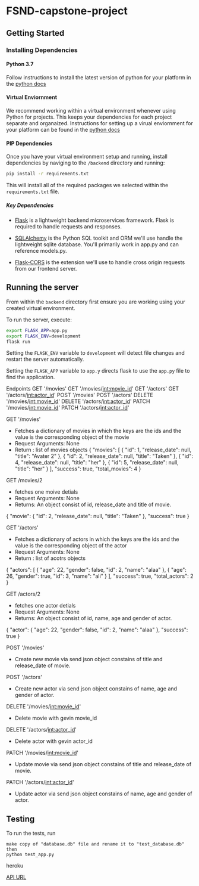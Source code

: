 # FSND-capstone-project


## Getting Started

### Installing Dependencies

#### Python 3.7

Follow instructions to install the latest version of python for your platform in the [python docs](https://docs.python.org/3/using/unix.html#getting-and-installing-the-latest-version-of-python)

#### Virtual Enviornment

We recommend working within a virtual environment whenever using Python for projects. This keeps your dependencies for each project separate and organaized. Instructions for setting up a virual enviornment for your platform can be found in the [python docs](https://packaging.python.org/guides/installing-using-pip-and-virtual-environments/)

#### PIP Dependencies

Once you have your virtual environment setup and running, install dependencies by naviging to the `/backend` directory and running:

```bash
pip install -r requirements.txt
```

This will install all of the required packages we selected within the `requirements.txt` file.

##### Key Dependencies

- [Flask](http://flask.pocoo.org/)  is a lightweight backend microservices framework. Flask is required to handle requests and responses.

- [SQLAlchemy](https://www.sqlalchemy.org/) is the Python SQL toolkit and ORM we'll use handle the lightweight sqlite database. You'll primarily work in app.py and can reference models.py. 

- [Flask-CORS](https://flask-cors.readthedocs.io/en/latest/#) is the extension we'll use to handle cross origin requests from our frontend server. 


## Running the server

From within the `backend` directory first ensure you are working using your created virtual environment.

To run the server, execute:

```bash
export FLASK_APP=app.py
export FLASK_ENV=development
flask run
```

Setting the `FLASK_ENV` variable to `development` will detect file changes and restart the server automatically.

Setting the `FLASK_APP` variable to `app.y` directs flask to use the `app.py` file to find the application. 


Endpoints
GET '/movies'
GET '/movies/<int:movie_id>'
GET '/actors'
GET '/actors/<int:actor_id>'
POST '/movies'
POST '/actors'
DELETE '/movies/<int:movie_id>'
DELETE '/actors/<int:actor_id>'
PATCH '/movies/<int:movie_id>'
PATCH '/actors/<int:actor_id>'

GET '/movies'
- Fetches a dictionary of movies in which the keys are the ids and the value is the corresponding object of the movie
- Request Arguments: None
- Return : list of movies objects
{
    "movies": [
        {
            "id": 1,
            "release_date": null,
            "title": "Avater 2"
        },
        {
            "id": 2,
            "release_date": null,
            "title": "Taken"
        },
        {
            "id": 4,
            "release_date": null,
            "title": "her"
        },
        {
            "id": 5,
            "release_date": null,
            "title": "her"
        }
    ],
    "success": true,
    "total_movies": 4
}

GET /movies/2
- fetches one moive detials
- Request Arguments: None
- Returns: An object consist of id, release_date and title of movie.

{
    "movie": {
        "id": 2,
        "release_date": null,
        "title": "Taken"
    },
    "success": true
}

GET '/actors'
- Fetches a dictionary of actors in which the keys are the ids and the value is the corresponding object of the actor
- Request Arguments: None
- Return : list of acotrs objects

{
    "actors": [
        {
            "age": 22,
            "gender": false,
            "id": 2,
            "name": "alaa"
        },
        {
            "age": 26,
            "gender": true,
            "id": 3,
            "name": "ali"
        }
    ],
    "success": true,
    "total_actors": 2
}


GET /actors/2
- fetches one actor detials
- Request Arguments: None
- Returns: An object consist of id, name, age and gender of actor.

{
    "actor": {
        "age": 22,
        "gender": false,
        "id": 2,
        "name": "alaa"
    },
    "success": true
}


POST '/movies'
- Create new movie via send json object constains of title and release_date of movie.

POST '/actors'
- Create new actor via send json object constains of name, age and gender of actor.

DELETE '/movies/<int:movie_id>'
- Delete movie with gevin movie_id

DELETE '/actors/<int:actor_id>'
- Delete actor with gevin actor_id


PATCH '/movies/<int:movie_id>'
- Update movie via send json object constains of title and release_date of movie.

PATCH '/actors/<int:actor_id>'
- Update actor via send json object constains of name, age and gender of actor.

## Testing
To run the tests, run
```
make copy of "database.db" file and rename it to "test_database.db" then
python test_app.py
```


heroku

[API URL](https://flaskfsndcapstone.herokuapp.com/)